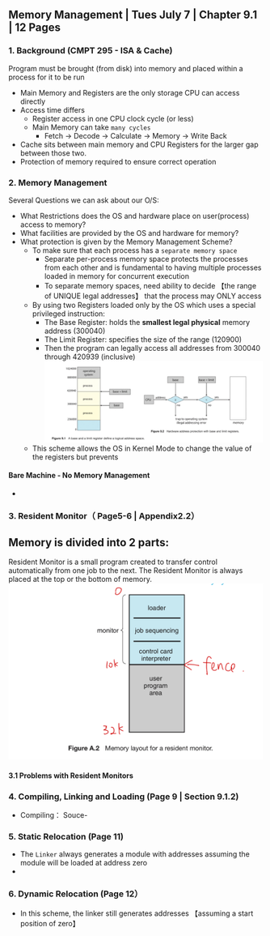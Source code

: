## Memory Management | Tues July 7 | Chapter 9.1 | 12 Pages 

### 1. Background (CMPT 295 - ISA & Cache)
Program must be brought (from disk) into memory and placed within a process for it to be run
- Main Memory and Registers are the only storage CPU can access directly
- Access time differs
  - Register access in one CPU clock cycle (or less)
  - Main Memory can take `many cycles`
    - Fetch -> Decode -> Calculate -> Memory -> Write Back
- Cache sits between main memory and CPU Registers for the larger gap between those two.
- Protection of memory required to ensure correct operation
### 2. Memory Management
Several Questions we can ask about our O/S:
- What Restrictions does the OS and hardware place on user(process) access to memory?
- What facilities are provided by the OS and hardware for memory?
- What protection is given by the Memory Management Scheme?
  - To make sure that each process has a `separate memory space`
    - Separate per-process memory space protects  the processes from each other and is fundamental to having multiple processes loaded in memory for concurrent execution
    - To separate memory spaces, need ability to decide 【the range of UNIQUE legal addresses】 that the process may ONLY access
  - By using two Registers loaded only by the OS which uses a special privileged instruction:
    - The Base Register: holds the **smallest legal physical** memory address (300040)
    - The Limit Register: specifies the size of the range (120900)
    - Then the program can legally access all addresses from 300040 through 420939 (inclusive)
![A base and a limit register define a logical address space and hardware protection](imgs/base_limit_register.jpeg)
  - This scheme allows the OS in Kernel Mode to change the value of the registers but prevents
####  Bare Machine - No Memory Management
- 

### 3. Resident Monitor（ Page5-6 | Appendix2.2）
Memory is divided into 2 parts: 
-
Resident Monitor is a small program created to transfer control automatically from one job to the next. The Resident Monitor is always placed at the top or the bottom of memory.
![Memory layout for a resident monitor](imgs/Resident_Monitor.jpeg)

#### 3.1 Problems with Resident Monitors

### 4. Compiling, Linking and Loading (Page 9 | Section 9.1.2)
- Compiling： Souce-
### 5. Static Relocation (Page 11)
- The `Linker` always generates a module with addresses assuming the module will be loaded at address zero
- 
### 6. Dynamic Relocation (Page 12）
- In this scheme, the linker still generates addresses 【assuming a start position of zero】


